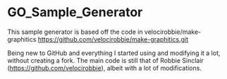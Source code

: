# GO_Sample_Generator
This sample generator is based off the code in velocirobbie/make-graphitics
https://github.com/velocirobbie/make-graphitics.git

Being new to GitHub and everything I started using and modifying it a lot, without creating a fork. The main code is still that of Robbie Sinclair (https://github.com/velocirobbie), albeit with a lot of modifications.
